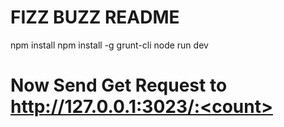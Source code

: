 # FIZZ BUZZ README

npm install
npm install -g grunt-cli 
node run dev

# Now Send Get Request to http://127.0.0.1:3023/:<count>


